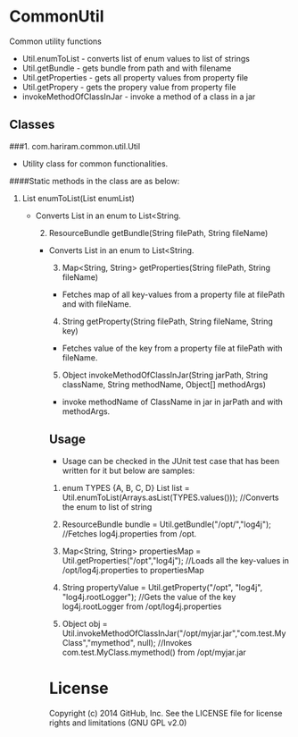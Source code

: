 CommonUtil
==========

Common utility functions
- Util.enumToList - converts list of enum values to list of strings
- Util.getBundle - gets bundle from path and with filename
- Util.getProperties - gets all property values from property file
- Util.getPropery - gets the propery value from property file
- invokeMethodOfClassInJar - invoke a method of a class in a jar

Classes
----------
###1. com.hariram.common.util.Util
  - Utility class for common functionalities.
 
####Static methods in the class are as below:

1. List<String> enumToList(List<Object> enumList)
  - Converts List<Object> in an enum to List<String.
 
2. ResourceBundle getBundle(String filePath, String fileName)
  - Converts List<Object> in an enum to List<String.
 
3. Map<String, String> getProperties(String filePath, String fileName)
  - Fetches map of all key-values from a property file at filePath and with fileName.
 
4. String getProperty(String filePath, String fileName, String key)
  - Fetches value of the key from a property file at filePath with fileName.

5. Object invokeMethodOfClassInJar(String jarPath, String className, String methodName, Object[] methodArgs)
  - invoke methodName of ClassName in jar in jarPath and with methodArgs.
  
Usage
----------
- Usage can be checked in the JUnit test case that has been written for it but below are samples:

1. enum TYPES {A, B, C, D} 
List<String> list = Util.enumToList(Arrays.asList(TYPES.values()));
   //Converts the enum to list of string

2. ResourceBundle bundle = Util.getBundle("/opt/","log4j"); 
   //Fetches log4j.properties from /opt.
   
3. Map<String, String> propertiesMap = Util.getProperties("/opt","log4j");
   //Loads all the key-values in /opt/log4j.properties to propertiesMap

4. String propertyValue = Util.getProperty("/opt", "log4j", "log4j.rootLogger");
   //Gets the value of the key log4j.rootLogger from /opt/log4j.properties
   
5. Object obj = Util.invokeMethodOfClassInJar("/opt/myjar.jar","com.test.MyClass","mymethod", null);
   //Invokes com.test.MyClass.mymethod() from /opt/myjar.jar

License
==========
Copyright (c) 2014 GitHub, Inc. See the LICENSE file for license rights and limitations (GNU GPL v2.0)